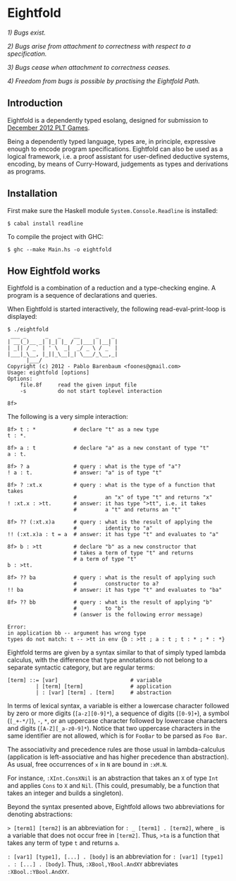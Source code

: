 Eightfold
=========

*1) Bugs exist.*

*2) Bugs arise from attachment to correctness with respect to a specification.*

*3) Bugs cease when attachment to correctness ceases.*

*4) Freedom from bugs is possible by practising the Eightfold Path.*

Introduction
------------

Eightfold is a dependently typed esolang, designed for submission
to [December 2012 PLT Games](http://www.pltgames.com/competition/2012/12).

Being a dependently typed language, types are, in principle, expressive
enough to encode program specifications. Eightfold can also be used
as a logical framework, i.e. a proof assistant for user-defined deductive
systems, encoding, by means of Curry-Howard, judgements as types and
derivations as programs.

Installation
------------

First make sure the Haskell module `System.Console.Readline` is installed:

    $ cabal install readline

To compile the project with GHC:

    $ ghc --make Main.hs -o eightfold

How Eightfold works
-------------------

Eightfold is a combination of a reduction and a type-checking
engine.
A program is a sequence of declarations and queries.

When Eightfold is started interactively, the following
read-eval-print-loop is displayed:

    $ ./eightfold
     ___ _      _   _    __     _    _
    | __(_)__ _| |_| |_ / _|___| |__| |
    | _|| / _` | ' \  _|  _/ _ \ / _` |
    |___|_\__, |_||_\__|_| \___/_\__,_|
          |___/
    Copyright (c) 2012 - Pablo Barenbaum <foones@gmail.com>
    Usage: eightfold [options]
    Options:
        file.8f     read the given input file
        -s          do not start toplevel interaction

    8f> 

The following is a very simple interaction:

    8f> t : *            # declare "t" as a new type
    t : *.

    8f> a : t            # declare "a" as a new constant of type "t"
    a : t.

    8f> ? a              # query : what is the type of "a"?
    ! a : t.             # answer: "a" is of type "t"

    8f> ? :xt.x          # query : what is the type of a function that takes
                         #         an "x" of type "t" and returns "x"
    ! :xt.x : >tt.       # answer: it has type ">tt", i.e. it takes
                         #         a "t" and returns an "t"

    8f> ?? (:xt.x)a      # query : what is the result of applying the
                         #         identity to "a"
    !! (:xt.x)a : t = a  # answer: it has type "t" and evaluates to "a"

    8f> b : >tt          # declare "b" as a new constructor that
                         # takes a term of type "t" and returns
                         # a term of type "t"
    b : >tt.

    8f> ?? ba            # query : what is the result of applying such
                         #         constructor to a?
    !! ba                # answer: it has type "t" and evaluates to "ba"

    8f> ?? bb            # query : what is the result of applying "b"
                         #         to "b"
                         # (answer is the following error message)

    Error:
    in application bb -- argument has wrong type
    types do not match: t -- >tt in env {b : >tt ; a : t ; t : * ; * : *}

Eightfold terms are given by a syntax similar to that
of simply typed lambda calculus, with the difference that
type annotations do not belong to a separate syntactic
category, but are regular terms:

    [term] ::= [var]                       # variable
             | [term] [term]               # application
             | : [var] [term] . [term]     # abstraction

In terms of lexical syntax, a variable is either a lowercase character
followed by zero or more digits (`[a-z][0-9]*`),
a sequence of digits (`[0-9]+`),
a symbol (`[_+-*/]`), `-`, `*`, or an uppercase character followed by
lowercase characters and digits (`[A-Z][_a-z0-9]*`).
Notice that two uppercase characters
in the same identifier are not allowed, which is for `FooBar` to
be parsed as `Foo Bar`.

The associativity and precedence rules are those usual in
lambda-calculus (application is left-associative and has
higher precedence than abstraction). As usual,
free occurrences of `x` in `N` are bound in `:xM.N`.

For instance, `:XInt.ConsXNil` is an abstraction
that takes an `X` of type `Int` and applies `Cons` to
`X` and `Nil`. (This could, presumably, be a function that
takes an integer and builds a singleton).

Beyond the syntax presented above, Eightfold allows
two abbreviations for denoting abstractions:

`> [term1] [term2]` is an abbreviation for
`: _ [term1] . [term2]`, where `_` is a variable that does
not occur free in `[term2]`. Thus, `>ta` is a function that
takes any term of type `t` and returns `a`.

`: [var1] [type1], [...] . [body]` is
an abbreviation for
`: [var1] [type1] . : [...] . [body]`.
Thus, `:XBool,YBool.AndXY` abbreviates
`:XBool.:YBool.AndXY`.

